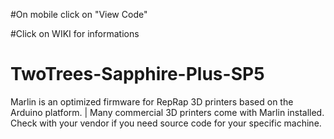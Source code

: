 #On mobile click on "View Code"

#Click on WIKI for informations

# TwoTrees-Sapphire-Plus-SP5
Marlin is an optimized firmware for RepRap 3D printers based on the Arduino platform. | Many commercial 3D printers come with Marlin installed. Check with your vendor if you need source code for your specific machine. 
